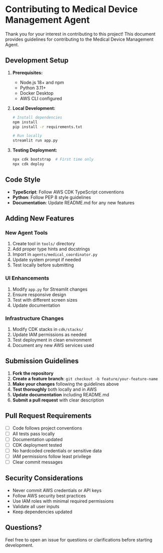 # Contributing to Medical Device Management Agent

Thank you for your interest in contributing to this project! This document provides guidelines for contributing to the Medical Device Management Agent.

## Development Setup

1. **Prerequisites:**
   - Node.js 18+ and npm
   - Python 3.11+
   - Docker Desktop
   - AWS CLI configured

2. **Local Development:**
   ```bash
   # Install dependencies
   npm install
   pip install -r requirements.txt
   
   # Run locally
   streamlit run app.py
   ```

3. **Testing Deployment:**
   ```bash
   npx cdk bootstrap  # First time only
   npx cdk deploy
   ```

## Code Style

- **TypeScript**: Follow AWS CDK TypeScript conventions
- **Python**: Follow PEP 8 style guidelines
- **Documentation**: Update README.md for any new features

## Adding New Features

### New Agent Tools

1. Create tool in `tools/` directory
2. Add proper type hints and docstrings
3. Import in `agents/medical_coordinator.py`
4. Update system prompt if needed
5. Test locally before submitting

### UI Enhancements

1. Modify `app.py` for Streamlit changes
2. Ensure responsive design
3. Test with different screen sizes
4. Update documentation

### Infrastructure Changes

1. Modify CDK stacks in `cdk/stacks/`
2. Update IAM permissions as needed
3. Test deployment in clean environment
4. Document any new AWS services used

## Submission Guidelines

1. **Fork the repository**
2. **Create a feature branch**: `git checkout -b feature/your-feature-name`
3. **Make your changes** following the guidelines above
4. **Test thoroughly** both locally and in AWS
5. **Update documentation** including README.md
6. **Submit a pull request** with clear description

## Pull Request Requirements

- [ ] Code follows project conventions
- [ ] All tests pass locally
- [ ] Documentation updated
- [ ] CDK deployment tested
- [ ] No hardcoded credentials or sensitive data
- [ ] IAM permissions follow least privilege
- [ ] Clear commit messages

## Security Considerations

- Never commit AWS credentials or API keys
- Follow AWS security best practices
- Use IAM roles with minimal required permissions
- Validate all user inputs
- Keep dependencies updated

## Questions?

Feel free to open an issue for questions or clarifications before starting development.